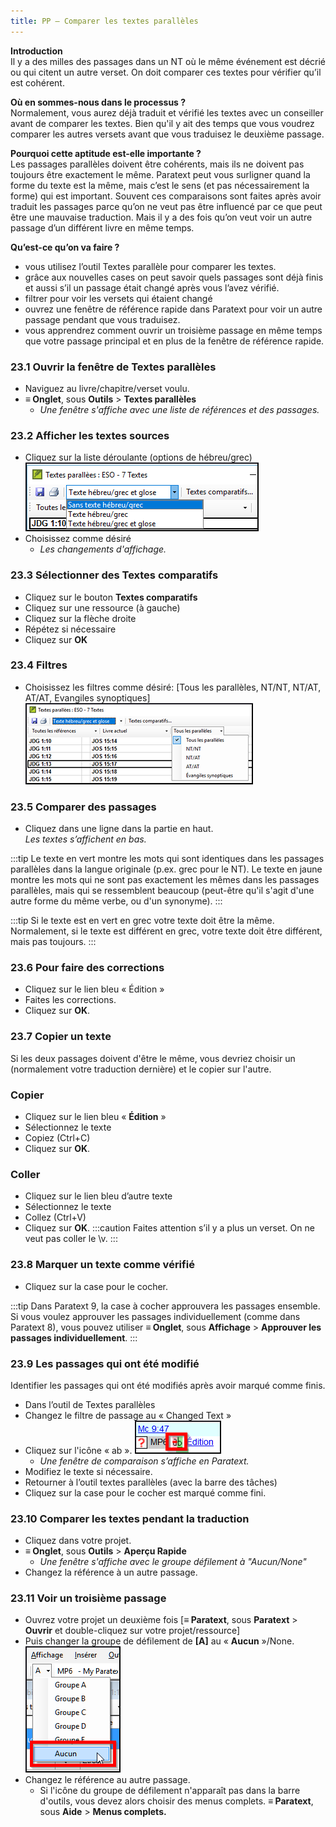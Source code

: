 ```yaml
---
title: PP – Comparer les textes parallèles
---
```

**Introduction**  
Il y a des milles des passages dans un NT où le même événement est décrié ou qui citent un autre verset. On doit comparer ces textes pour vérifier qu’il est cohérent.

**Où en sommes-nous dans le processus ?**  
Normalement, vous aurez déjà traduit et vérifié les textes avec un conseiller avant de comparer les textes. Bien qu'il y ait des temps que vous voudrez comparer les autres versets avant que vous traduisez le deuxième passage.

**​Pourquoi cette aptitude est-elle importante ?**  
Les passages parallèles doivent être cohérents, mais ils ne doivent pas toujours être exactement le même. Paratext peut vous surligner quand la forme du texte est la même, mais c’est le sens (et pas nécessairement la forme) qui est important. Souvent ces comparaisons sont faites après avoir traduit les passages parce qu’on ne veut pas être influencé par ce que peut être une mauvaise traduction. Mais il y a des fois qu’on veut voir un autre passage d’un différent livre en même temps.

**​Qu’est-ce qu’on va faire ?**  
- vous utilisez l’outil Textes parallèle pour comparer les textes.
- grâce aux nouvelles cases on peut savoir quels passages sont déjà finis et aussi s’il un passage était changé après vous l’avez vérifié.
- filtrer pour voir les versets qui étaient changé
- ouvrez une fenêtre de référence rapide dans Paratext pour voir un autre passage pendant que vous traduisez.
- vous apprendrez comment ouvrir un troisième passage en même temps que votre passage principal et en plus de la fenêtre de référence rapide.

### 23.1 Ouvrir la fenêtre de Textes parallèles

- Naviguez au livre/chapitre/verset voulu.
- **≡ Onglet**, sous **Outils** \> **Textes parallèles**
   - *Une fenêtre s'affiche avec une liste de références et des passages.*

### 23.2 Afficher les textes sources

- Cliquez sur la liste déroulante (options de hébreu/grec)
    ![](../media/504f2c586a5f600b2d49456ab9edd114.png)
- Choisissez comme désiré  
   - *Les changements d'affichage.*


### 23.3 Sélectionner des Textes comparatifs

- Cliquez sur le bouton **Textes comparatifs**
- Cliquez sur une ressource (à gauche)
- Cliquez sur la flèche droite
- Répétez si nécessaire
- Cliquez sur **OK**

### 23.4 Filtres

- Choisissez les filtres comme désiré: [Tous les parallèles, NT/NT, NT/AT, AT/AT, Evangiles synoptiques]
    ![](../media/ca8547e13eaa5c826b46c1f9e1d8e52e.png)

### 23.5 Comparer des passages

- Cliquez dans une ligne dans la partie en haut.  
    *Les textes s’affichent en bas.*

:::tip
Le texte en vert montre les mots qui sont identiques dans les passages parallèles dans la langue originale (p.ex. grec pour le NT).
Le texte en jaune montre les mots qui ne sont pas exactement les mêmes dans les passages parallèles, mais qui se ressemblent beaucoup (peut-être qu'il s'agit d'une autre forme du même verbe, ou d'un synonyme).
:::


:::tip
Si le texte est en vert en grec votre texte doit être la même.
Normalement, si le texte est différent en grec, votre texte doit être différent, mais pas toujours.
:::

### 23.6 Pour faire des corrections

- Cliquez sur le lien bleu « Édition »
- Faites les corrections.
- Cliquez sur **OK**.

### 23.7 Copier un texte

Si les deux passages doivent d'être le même, vous devriez choisir un (normalement votre traduction dernière) et le copier sur l'autre.

### Copier
- Cliquez sur le lien bleu « **Édition** »
- Sélectionnez le texte
- Copiez (Ctrl+C)
- Cliquez sur **OK**.

### Coller
- Cliquez sur le lien bleu d’autre texte
- Sélectionnez le texte
- Collez (Ctrl+V)
- Cliquez sur **OK**.
:::caution
Faites attention s’il y a plus un verset. On ne veut pas coller le \\v.
:::

### 23.8 Marquer un texte comme vérifié

- Cliquez sur la case pour le cocher.

:::tip
Dans Paratext 9, la case à cocher approuvera les passages ensemble. Si vous voulez approuver les passages individuellement (comme dans Paratext 8), vous pouvez utiliser **≡ Onglet**, sous **Affichage** \> **Approuver les passages individuellement**.
:::

### 23.9 Les passages qui ont été modifié

Identifier les passages qui ont été modifiés après avoir marqué comme finis.

- Dans l’outil de Textes parallèles
- Changez le filtre de passage au « Changed Text »
- Cliquez sur l'icône « ab ».
    ![](../media/7b561a763ccc098910a7941d503a86aa.png)
   - *Une fenêtre de comparaison s’affiche en Paratext.*
- Modifiez le texte si nécessaire.
- Retourner à l’outil textes parallèles (avec la barre des tâches)
- Cliquez sur la case pour le cocher est marqué comme fini.

### 23.10 Comparer les textes pendant la traduction

- Cliquez dans votre projet.
- **≡ Onglet**, sous **Outils** \> **Aperçu Rapide**
   - *Une fenêtre s'affiche avec le groupe défilement à "Aucun/None"*
- Changez la référence à un autre passage.

### 23.11 Voir un troisième passage

- Ouvrez votre projet un deuxième fois [**≡ Paratext**, sous **Paratext** \> **Ouvrir** et double-cliquez sur votre projet/ressource]
- Puis changer la groupe de défilement de **[A]** au « **Aucun** »/None.  
    ![](../media/da972f21711957b32071c8a2a50ebe9a.png)
- Changez le référence au autre passage.
   - Si l'icône du groupe de défilement n'apparaît pas dans la barre d'outils, vous devez alors choisir des menus complets. **≡ Paratext**, sous **Aide** \> **Menus complets.**
